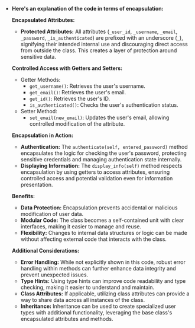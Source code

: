 - **Here's an explanation of the code in terms of encapsulation:**

  **Encapsulated Attributes:**

  - **Protected Attributes:** All attributes (`_user_id`, `_username`, `_email`, `_password`, `_is_authenticated`) are prefixed with an underscore (`_`), signifying their intended internal use and discouraging direct access from outside the class. This creates a layer of protection around sensitive data.

  **Controlled Access with Getters and Setters:**

  - Getter Methods:
    - `get_username()`: Retrieves the user's username.
    - `get_email()`: Retrieves the user's email.
    - `get_id()`: Retrieves the user's ID.
    - `is_authenticated()`: Checks the user's authentication status.
  - Setter Method:
    - `set_email(new_email)`: Updates the user's email, allowing controlled modification of the attribute.

  **Encapsulation in Action:**

  - **Authentication:** The `authenticate(self, entered_password)` method encapsulates the logic for checking the user's password, protecting sensitive credentials and managing authentication state internally.
  - **Displaying Information:** The `display_info(self)` method respects encapsulation by using getters to access attributes, ensuring controlled access and potential validation even for information presentation.

  **Benefits:**

  - **Data Protection:** Encapsulation prevents accidental or malicious modification of user data.
  - **Modular Code:** The class becomes a self-contained unit with clear interfaces, making it easier to manage and reuse.
  - **Flexibility:** Changes to internal data structures or logic can be made without affecting external code that interacts with the class.

  **Additional Considerations:**

  - **Error Handling:** While not explicitly shown in this code, robust error handling within methods can further enhance data integrity and prevent unexpected issues.
  - **Type Hints:** Using type hints can improve code readability and type checking, making it easier to understand and maintain.
  - **Class Attributes:** If applicable, utilizing class attributes can provide a way to share data across all instances of the class.
  - **Inheritance:** Inheritance can be used to create specialized user types with additional functionality, leveraging the base class's encapsulated attributes and methods.
